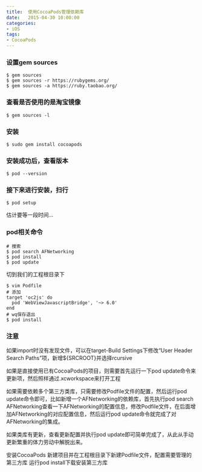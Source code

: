 ```yaml
---
title:  使用CocoaPods管理依赖库
date:   2015-04-30 10:00:00
categories: 
- iOS
tags:
- CocoaPods
---
```

### 设置gem sources
```
$ gem sources
$ gem sources -r https://rubygems.org/ 
$ gem sources -a https://ruby.taobao.org/
```
### 查看是否使用的是淘宝镜像
```
$ gem sources -l
```
### 安装
```
$ sudo gem install cocoapods
```
### 安装成功后，查看版本
```
$ pod --version
```
### 接下来进行安装，扫行
```
$ pod setup
```
估计要等一段时间...
### pod相关命令
```
# 搜索
$ pod search AFNetworking
$ pod install
$ pod update
```
切到我们的工程根目录下
```
$ vim Podfile
# 添加
target 'oc2js' do 
  pod 'WebViewJavascriptBridge', '~> 6.0'
end
# wq保存退出
$ pod install
```
### 注意
如果import时没有发现文件，可以在target-Build Settings下修改“User Header Search Paths”项，新增${SRCROOT}并选择rcursive

如果是直接使用已有CocoaPods的项目，则需要首先运行一下pod update命令来更新项，然后照样通过.xcworkspace来打开工程

如果需要依赖多个第三方类库，只需要修改Podfile文件的配置，然后运行pod update命令即可，比如新增一个AFNetworking的依赖库，首先执行pod search AFNetworking查看一下AFNetworking的配置信息，修改Podfile文件，在后面增加AFNetworking的对应配置信息，然后运行pod update命令就完成了对AFNetworking的集成。

如果类库有更新，查看更新配置并执行pod update即可简单完成了，从此从手动更新繁重的体力劳动中解脱出来。

安装CocoaPods
新建项目并在工程根目录下新建Podfile文件，配置需要管理的第三方库
运行pod install下载安装第三方库